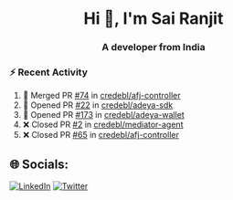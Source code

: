 <h1 align="center">Hi 👋, I'm Sai Ranjit</h1>
<h3 align="center">A developer from India</h3>

### :zap: Recent Activity

<!--START_SECTION:activity-->
1. 🎉 Merged PR [#74](https://github.com/credebl/afj-controller/pull/74) in [credebl/afj-controller](https://github.com/credebl/afj-controller)
2. 💪 Opened PR [#22](https://github.com/credebl/adeya-sdk/pull/22) in [credebl/adeya-sdk](https://github.com/credebl/adeya-sdk)
3. 💪 Opened PR [#173](https://github.com/credebl/adeya-wallet/pull/173) in [credebl/adeya-wallet](https://github.com/credebl/adeya-wallet)
4. ❌ Closed PR [#2](https://github.com/credebl/mediator-agent/pull/2) in [credebl/mediator-agent](https://github.com/credebl/mediator-agent)
5. ❌ Closed PR [#65](https://github.com/credebl/afj-controller/pull/65) in [credebl/afj-controller](https://github.com/credebl/afj-controller)
<!--END_SECTION:activity-->

## 🌐 Socials:
[![LinkedIn](https://img.shields.io/badge/LinkedIn-%230077B5.svg?logo=linkedin&logoColor=white)](https://linkedin.com/in/sairanjit) [![Twitter](https://img.shields.io/badge/Twitter-%231DA1F2.svg?logo=Twitter&logoColor=white)](https://twitter.com/sairanjit_) 
